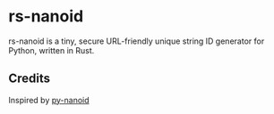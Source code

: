 # rs-nanoid

rs-nanoid is a tiny, secure URL-friendly unique string ID generator for Python, written in Rust.

## Credits

Inspired by [py-nanoid](https://github.com/puyuan/py-nanoid)
